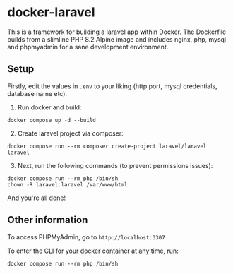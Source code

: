 # docker-laravel

This is a framework for building a laravel app within Docker. The Dockerfile builds from a slimline PHP 8.2 Alpine image and includes nginx, php, mysql and phpmyadmin for a sane development environment.

## Setup 

Firstly, edit the values in `.env` to your liking (http port, mysql credentials, database name etc).

1. Run docker and build:

```
docker compose up -d --build
```

2. Create laravel project via composer:

```
docker compose run --rm composer create-project laravel/laravel laravel
```

3. Next, run the following commands (to prevent permissions issues):

```
docker compose run --rm php /bin/sh
chown -R laravel:laravel /var/www/html
```

And you're all done!

## Other information

To access PHPMyAdmin, go to `http://localhost:3307`

To enter the CLI for your docker container at any time, run:
```
docker compose run --rm php /bin/sh
```
